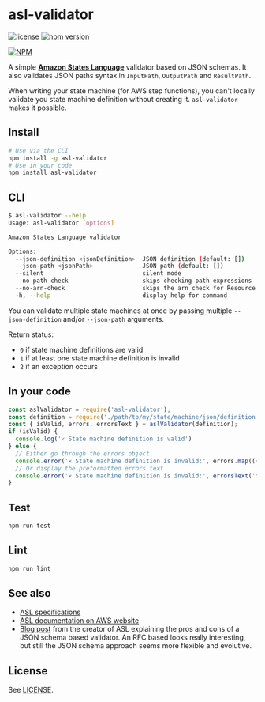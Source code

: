 # asl-validator

[![license](https://img.shields.io/badge/License-Apache%202.0-blue.svg)](https://github.com/ChristopheBougere/asl-validator/blob/main/LICENSE)
[![npm version](https://badge.fury.io/js/asl-validator.svg)](https://badge.fury.io/js/asl-validator)

[![NPM](https://nodei.co/npm/asl-validator.png?stars=true)](https://www.npmjs.com/package/asl-validator)

A simple [**Amazon States Language**](https://states-language.net/spec.html) validator based on JSON schemas. It also validates JSON paths syntax in `InputPath`, `OutputPath` and `ResultPath`.

When writing your state machine (for AWS step functions), you can't locally validate you state machine definition without creating it. `asl-validator` makes it possible.

## Install

```bash
# Use via the CLI
npm install -g asl-validator
# Use in your code
npm install asl-validator
```

## CLI

```bash
$ asl-validator --help
Usage: asl-validator [options]

Amazon States Language validator

Options:
  --json-definition <jsonDefinition>  JSON definition (default: [])
  --json-path <jsonPath>              JSON path (default: [])
  --silent                            silent mode
  --no-path-check                     skips checking path expressions
  --no-arn-check                      skips the arn check for Resource values
  -h, --help                          display help for command
```

You can validate multiple state machines at once by passing multiple `--json-definition` and/or `--json-path` arguments.

Return status:
- `0` if state machine definitions are valid
- `1` if at least one state machine definition is invalid
- `2` if an exception occurs

## In your code

```javascript
const aslValidator = require('asl-validator');
const definition = require('./path/to/my/state/machine/json/definition');
const { isValid, errors, errorsText } = aslValidator(definition);
if (isValid) {
  console.log('✓ State machine definition is valid')
} else {
  // Either go through the errors object
  console.error('✕ State machine definition is invalid:', errors.map(({ message }) => message).join('\n'));
  // Or display the preformatted errors text
  console.error('✕ State machine definition is invalid:', errorsText('\n'));
}
```

## Test

```bash
npm run test
```

## Lint

```bash
npm run lint
```

## See also

- [ASL specifications](https://states-language.net/spec.html)
- [ASL documentation on AWS website](http://docs.aws.amazon.com/step-functions/latest/dg/concepts-amazon-states-language.html)
- [Blog post](https://www.tbray.org/ongoing/When/201x/2016/12/01/J2119-Validator) from the creator of ASL explaining the pros and cons of a JSON schema based validator. An RFC based looks really interesting, but still the JSON schema approach seems more flexible and evolutive.


## License

See [LICENSE](./LICENSE).
